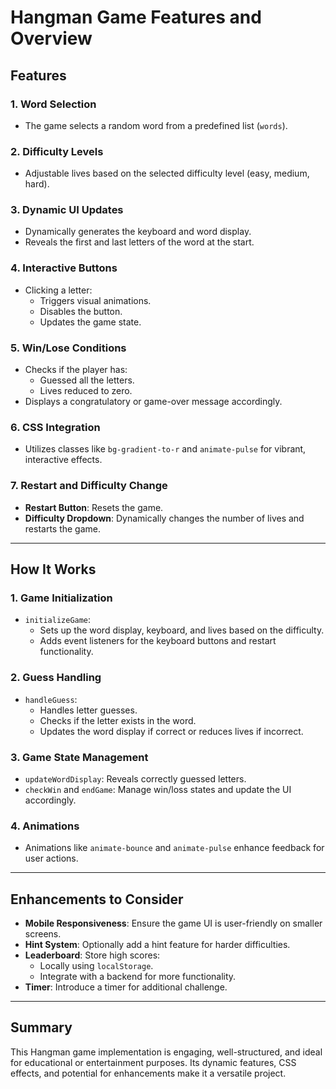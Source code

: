 # Hangman Game Features and Overview

## Features

### 1. Word Selection
- The game selects a random word from a predefined list (`words`).

### 2. Difficulty Levels
- Adjustable lives based on the selected difficulty level (easy, medium, hard).

### 3. Dynamic UI Updates
- Dynamically generates the keyboard and word display.
- Reveals the first and last letters of the word at the start.

### 4. Interactive Buttons
- Clicking a letter:
  - Triggers visual animations.
  - Disables the button.
  - Updates the game state.

### 5. Win/Lose Conditions
- Checks if the player has:
  - Guessed all the letters.
  - Lives reduced to zero.
- Displays a congratulatory or game-over message accordingly.

### 6. CSS Integration
- Utilizes classes like `bg-gradient-to-r` and `animate-pulse` for vibrant, interactive effects.

### 7. Restart and Difficulty Change
- **Restart Button**: Resets the game.
- **Difficulty Dropdown**: Dynamically changes the number of lives and restarts the game.

---

## How It Works

### 1. Game Initialization
- `initializeGame`:
  - Sets up the word display, keyboard, and lives based on the difficulty.
  - Adds event listeners for the keyboard buttons and restart functionality.

### 2. Guess Handling
- `handleGuess`:
  - Handles letter guesses.
  - Checks if the letter exists in the word.
  - Updates the word display if correct or reduces lives if incorrect.

### 3. Game State Management
- `updateWordDisplay`: Reveals correctly guessed letters.
- `checkWin` and `endGame`: Manage win/loss states and update the UI accordingly.

### 4. Animations
- Animations like `animate-bounce` and `animate-pulse` enhance feedback for user actions.

---

## Enhancements to Consider
- **Mobile Responsiveness**: Ensure the game UI is user-friendly on smaller screens.
- **Hint System**: Optionally add a hint feature for harder difficulties.
- **Leaderboard**: Store high scores:
  - Locally using `localStorage`.
  - Integrate with a backend for more functionality.
- **Timer**: Introduce a timer for additional challenge.

---

## Summary
This Hangman game implementation is engaging, well-structured, and ideal for educational or entertainment purposes. Its dynamic features, CSS effects, and potential for enhancements make it a versatile project.